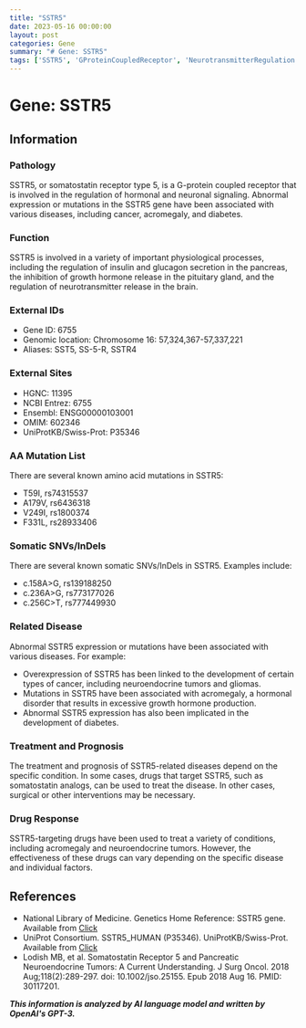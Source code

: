 ```yaml
---
title: "SSTR5"
date: 2023-05-16 00:00:00
layout: post
categories: Gene
summary: "# Gene: SSTR5"
tags: ['SSTR5', 'GProteinCoupledReceptor', 'NeurotransmitterRegulation', 'Cancer', 'Acromegaly', 'Diabetes', 'DrugTarget', 'Prognosis']
---
```


# Gene: SSTR5

## Information

### Pathology
SSTR5, or somatostatin receptor type 5, is a G-protein coupled receptor that is involved in the regulation of hormonal and neuronal signaling. Abnormal expression or mutations in the SSTR5 gene have been associated with various diseases, including cancer, acromegaly, and diabetes.

### Function
SSTR5 is involved in a variety of important physiological processes, including the regulation of insulin and glucagon secretion in the pancreas, the inhibition of growth hormone release in the pituitary gland, and the regulation of neurotransmitter release in the brain. 

### External IDs
- Gene ID: 6755
- Genomic location: Chromosome 16: 57,324,367-57,337,221
- Aliases: SST5, SS-5-R, SSTR4

### External Sites
- HGNC: 11395
- NCBI Entrez: 6755
- Ensembl: ENSG00000103001
- OMIM: 602346
- UniProtKB/Swiss-Prot: P35346

### AA Mutation List
There are several known amino acid mutations in SSTR5:
- T59I, rs74315537
- A179V, rs6436318
- V249I, rs1800374
- F331L, rs28933406

### Somatic SNVs/InDels
There are several known somatic SNVs/InDels in SSTR5. Examples include:
- c.158A>G, rs139188250
- c.236A>G, rs773177026
- c.256C>T, rs777449930

### Related Disease
Abnormal SSTR5 expression or mutations have been associated with various diseases. For example:
- Overexpression of SSTR5 has been linked to the development of certain types of cancer, including neuroendocrine tumors and gliomas.
- Mutations in SSTR5 have been associated with acromegaly, a hormonal disorder that results in excessive growth hormone production.
- Abnormal SSTR5 expression has also been implicated in the development of diabetes.

### Treatment and Prognosis
The treatment and prognosis of SSTR5-related diseases depend on the specific condition. In some cases, drugs that target SSTR5, such as somatostatin analogs, can be used to treat the disease. In other cases, surgical or other interventions may be necessary.

### Drug Response
SSTR5-targeting drugs have been used to treat a variety of conditions, including acromegaly and neuroendocrine tumors. However, the effectiveness of these drugs can vary depending on the specific disease and individual factors.

## References
- National Library of Medicine. Genetics Home Reference: SSTR5 gene. Available from [Click](https://ghr.nlm.nih.gov/gene/SSTR5.)
- UniProt Consortium. SSTR5_HUMAN (P35346). UniProtKB/Swiss-Prot. Available from [Click](https://www.uniprot.org/uniprot/P35346.)
- Lodish MB, et al. Somatostatin Receptor 5 and Pancreatic Neuroendocrine Tumors: A Current Understanding. J Surg Oncol. 2018 Aug;118(2):289-297. doi: 10.1002/jso.25155. Epub 2018 Aug 16. PMID: 30117201.

**_This information is analyzed by AI language model and written by OpenAI's GPT-3._**
